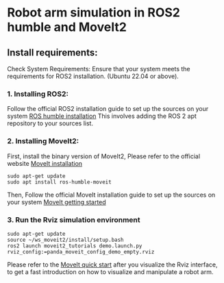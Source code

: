 # Robot arm simulation in ROS2 humble and MoveIt2
## Install requirements:
Check System Requirements:
Ensure that your system meets the requirements for ROS2 installation. (Ubuntu 22.04 or above).
### 1. Installing ROS2:
Follow the official ROS2 installation guide to set up the sources on your system
[ROS humble installation](https://docs.ros.org/en/humble/Installation.html)
This involves adding the ROS 2 apt repository to your sources list.
### 2. Installing MoveIt2:
First, install the binary version of MoveIt2, Please refer to the official website [MoveIt installation](https://moveit.ros.org/install-moveit2/binary/)
```
sudo apt-get update
sudo apt install ros-humble-moveit
```
Then, Follow the official MoveIt installation guide to set up the sources on your system [MoveIt getting started](https://moveit.picknik.ai/humble/doc/tutorials/getting_started/getting_started.html)

### 3. Run the Rviz simulation environment
```
sudo apt-get update
source ~/ws_moveit2/install/setup.bash
ros2 launch moveit2_tutorials demo.launch.py rviz_config:=panda_moveit_config_demo_empty.rviz

```

Please refer to the [MoveIt quick start](https://moveit.picknik.ai/humble/doc/tutorials/quickstart_in_rviz/quickstart_in_rviz_tutorial.html) after you visualize the Rviz interface, to get a fast introduction on how to visualize and manipulate a robot arm.

